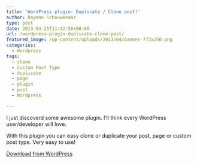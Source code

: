 ```yaml
---
title: 'WordPress plugin: Duplicate / Clone post!'
author: Raymon Schouwenaar
type: post
date: 2013-04-25T11:42:56+00:00
url: /wordpress-plugin-duplicate-clone-post/
featured_image: /wp-content/uploads/2013/04/banner-772x250.png
categories:
  - Wordpress
tags:
  - clone
  - Custom Post Type
  - duplicate
  - page
  - plugin
  - post
  - Wordpress

---
```

I just discoverd some awesome plugin. I&#8217;ll think every WordPress user/developer will love.

With this plugin you can easy clone or duplicate your post, page or custom post type. Very easy to use!

<a title="Duplicate post WordPress plugin" href="http://wordpress.org/extend/plugins/duplicate-post/" target="_blank">Download from WordPress</p> 

<p>
  </a>
</p>